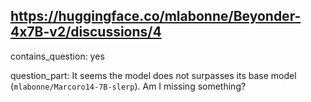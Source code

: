 ## https://huggingface.co/mlabonne/Beyonder-4x7B-v2/discussions/4

contains_question: yes

question_part: It seems the model does not surpasses its base model (`mlabonne/Marcoro14-7B-slerp`). Am I missing something?